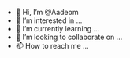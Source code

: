 - 👋 Hi, I’m @Aadeom
- 👀 I’m interested in ...
- 🌱 I’m currently learning ...
- 💞️ I’m looking to collaborate on ...
- 📫 How to reach me ...

<!---
Aadeom/Aadeom is a ✨ special ✨ repository because its `README.md` (this file) appears on your GitHub profile.
You can click the Preview link to take a look at your changes.
--->
